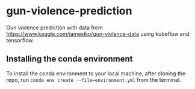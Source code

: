 # gun-violence-prediction
Gun violence prediction with data from https://www.kaggle.com/jameslko/gun-violence-data using kubeflow and tensorflow.

## Installing the conda environment

To install the conda environment to your local machine, after cloning the repo, run `conda env create --file=environment.yml` from the terminal.

